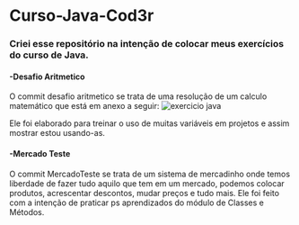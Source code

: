 # Curso-Java-Cod3r
<h3>Criei esse repositório na intenção de colocar meus exercícios do curso de Java.</h3>

<h4>-Desafio Aritmetico</h4>

O commit desafio aritmetico se trata de uma resolução de um calculo matemático que está em anexo a seguir:
![exercicio java](https://user-images.githubusercontent.com/94095714/169627954-6f1efcaf-7617-4c16-8bb9-36ea3d36acdd.png)

Ele foi elaborado para treinar o uso de muitas variáveis em projetos e assim mostrar estou usando-as.

<h4>-Mercado Teste</h4>

O commit MercadoTeste se trata de um sistema de mercadinho onde temos liberdade de fazer tudo aquilo que tem em um mercado, podemos colocar produtos, acrescentar descontos, mudar preços e tudo mais. Ele foi feito com a intenção de praticar ps aprendizados do módulo de Classes e Métodos.
